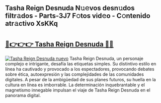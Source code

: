 ## Tasha Reign Desnuda N𝚞𝚎vos desn𝚞dos filtr𝚊dos - Parts-3J7 F𝚘tos vid𝚎o - C𝚘ntenido atr𝚊ctivo XsKKq

# <h2><a href="http://mbbvw0u.tromn.icu/?c=Tasha+Reign+Desnuda">🔗👉👉👉 Tasha Reign Desnuda 🔗🔗</a></h2>

[![Tasha Reign Desnuda nuevo](https://i.imgur.com/pEAQMta.gif)](http://mbbvw0u.tromn.icu/?c=Tasha+Reign+Desnuda)
Tasha Reign Desnuda, un personaje complejo e intrigante, desafía las etiquetas simples. Su distintivo estilo en línea ha cautivado y provocado a los espectadores, provocando debates sobre ética, autoexpresión y las complejidades de las comunidades digitales. A pesar de la ambigüedad de sus planes futuros, su huella en la cultura en línea es imborrable. La determinación inquebrantable y el magnetismo innegable impulsan el viaje de Tasha Reign Desnuda en el panorama digital.
